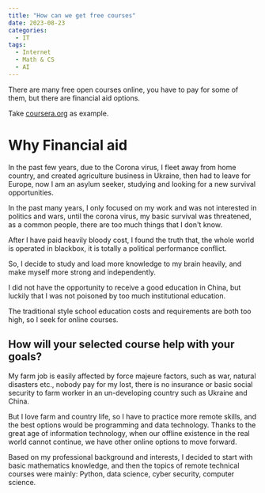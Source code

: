 ```yaml
---
title: "How can we get free courses"
date: 2023-08-23
categories:
  - IT
tags:
  - Internet
  - Math & CS
  - AI
---
```


There are many free open courses online, you have to pay for some of them, but there are financial aid options.

Take [coursera.org](http://coursera.org) as example.

# Why Financial aid

In the past few years, due to the Corona virus, I fleet away from home country, and created agriculture business in Ukraine, then had to leave for Europe, now I am an asylum seeker, studying and looking for a new survival opportunities.

In the past many years, I only focused on my work and was not interested in politics and wars, until the corona virus, my basic survival was threatened, as a common people, there are too much things that I don't know.

After I have paid heavily bloody cost, I found the truth that, the whole world is operated in blackbox, it is totally a political performance conflict.

So, I decide to study and load more knowledge to my brain heavily, and make myself more strong and independently.

I did not have the opportunity to receive a good education in China, but luckily that I was not poisoned by too much institutional education.

The traditional style school education costs and requirements are both too high, so I seek for online courses.

## **How will your selected course help with your goals?**

My farm job is easily affected by force majeure factors, such as war, natural disasters etc., nobody pay for my lost, there is no insurance or basic social security to farm worker in an un-developing country such as Ukraine and China.

But I love farm and country life, so I have to practice more remote skills, and the best options would be programming and data technology. Thanks to the great age of information technology, when our offline existence in the real world cannot continue, we have other online options to move forward.

Based on my professional background and interests, I decided to start with basic mathematics knowledge, and then the topics of remote technical courses were mainly: Python, data science, cyber security, computer science.

